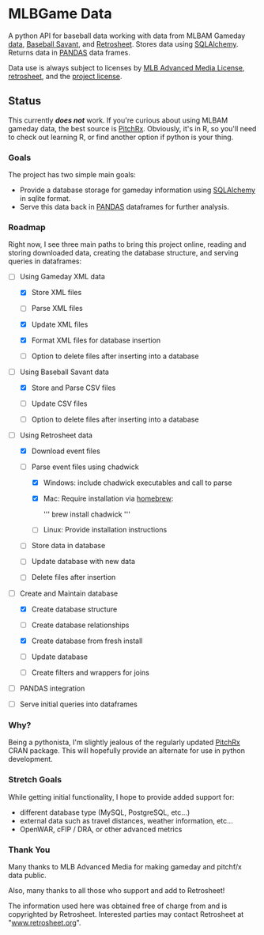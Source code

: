 # MLBGame Data

A python API for baseball data working with data from MLBAM Gameday [data](http://gd2.mlb.com/components/game/mlb/), [Baseball Savant](https://baseballsavant.mlb.com), and [Retrosheet](http://www.retrosheet.org). Stores data using [SQLAlchemy](https://www.sqlalchemy.org). Returns data in [PANDAS](http://pandas.pydata.org) data frames.

Data use is always subject to licenses by [MLB Advanced Media License](http://gd2.mlb.com/components/copyright.txt), [retrosheet](http://www.retrosheet.org/notice.txt), and the [project license](https://github.com/toddheitmann/mlbgameday/blob/master/LICENSE).

## Status

This currently ***does not*** work. If you're curious about using MLBAM gameday data, the best source is [PitchRx](https://github.com/cpsievert/pitchRx). Obviously, it's in R, so you'll need to check out learning R, or find another option if python is your thing.

### Goals

The project has two simple main goals:

- Provide a database storage for gameday information using [SQLAlchemy](https://www.sqlalchemy.org) in sqlite format.
- Serve this data back in [PANDAS](http://pandas.pydata.org) dataframes for further analysis.

### Roadmap

Right now, I see three main paths to bring this project online, reading and storing downloaded data, creating the database structure, and serving queries in dataframes:

- [ ] Using Gameday XML data

  - [x] Store XML files

  - [ ] Parse XML files

  - [x] Update XML files

  - [x] Format XML files for database insertion

  - [ ] Option to delete files after inserting into a database

- [ ] Using Baseball Savant data

  - [x] Store and Parse CSV files

  - [ ] Update CSV files

  - [ ] Option to delete files after inserting into a database

- [ ] Using Retrosheet data

  - [x] Download event files

  - [ ] Parse event files using chadwick

    - [x] Windows: include chadwick executables and call to parse

    - [x] Mac: Require installation via [homebrew](https://brew.sh):

        '''
        brew install chadwick
        '''

    - [ ] Linux: Provide installation instructions

  - [ ] Store data in database

  - [ ] Update database with new data

  - [ ] Delete files after insertion

- [ ] Create and Maintain database

  - [x] Create database structure

  - [ ] Create database relationships

  - [x] Create database from fresh install

  - [ ] Update database

  - [ ] Create filters and wrappers for joins

- [ ] PANDAS integration

 - [ ] Serve initial queries into dataframes

### Why?

Being a pythonista, I'm slightly jealous of the regularly updated [PitchRx](https://github.com/cpsievert/pitchRx) CRAN package. This will hopefully provide an alternate for use in python development.

### Stretch Goals

While getting initial functionality, I hope to provide added support for:
- different database type (MySQL, PostgreSQL, etc...)
- external data such as travel distances, weather information, etc...
- OpenWAR, cFIP / DRA, or other advanced metrics

### Thank You

Many thanks to MLB Advanced Media for making gameday and pitchf/x data public.

Also, many thanks to all those who support and add to Retrosheet!

The information used here was obtained free of charge from and is copyrighted by Retrosheet.  Interested parties may contact Retrosheet at "www.retrosheet.org".
